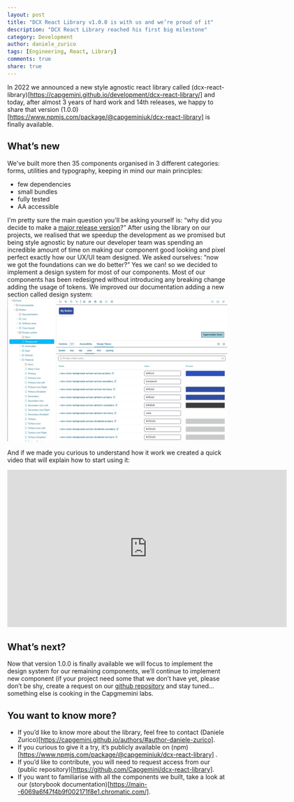```yaml
---
layout: post
title: "DCX React Library v1.0.0 is with us and we’re proud of it"
description: "DCX React Library reached his first big milestone"
category: Development
author: daniele_zurico
tags: [Engineering, React, Library]
comments: true
share: true
---
```


In 2022 we announced a new style agnostic react library called (dcx-react-library)[https://capgemini.github.io/development/dcx-react-library/] and today, after almost 3 years of hard work and 14th releases, we happy to share that version (1.0.0)[https://www.npmjs.com/package/@capgeminiuk/dcx-react-library] is finally available.

## What’s new

We've built more then 35 components organised in 3 different categories: forms, utilities and typography, keeping in mind our main principles:

- few dependencies
- small bundles
- fully tested
- AA accessible

I'm pretty sure the main question you'll be asking yourself is: “why did you decide to make a [major release version](https://semver.org/)?”
After using the library on our projects, we realised that we speedup the development as we promised but being style agnostic by nature our developer team was spending an incredible amount of time on making our component good looking and pixel perfect exactly how our UX/UI team designed. We asked ourselves: “now we got the foundations can we do better?” Yes we can! so we decided to implement a design system for most of our components.
Most of our components has been redesigned without introducing any breaking change adding the usage of tokens. We improved our documentation adding a new section called design system:
![Documentation](/images/2024-04-03-dcx-react-library-v1-is-here/dcx-react-library-v1-storybook.jpg)

And if we made you curious to understand how it work we created a quick video that will explain how to start using it:

<div class="small-12 medium-8 large-4 small-centered columns">
   <div class="flex-video">
      <iframe width="640" height="360" src="https://capgemini.sharepoint.com/:v:/r/sites/SoftwareEngineeringBlog/Shared%20Documents/General/dcx-react-library-design-system.mp4?csf=1&web=1&e=snkrTv" title="dcx-react-library-design-system.mp4" frameborder="0" allowfullscreen></iframe>
   </div>
</div>

## What’s next?

Now that version 1.0.0 is finally available we will focus to implement the design system for our remaining components, we’ll continue to implement new component (if your project need some that we don’t have yet, please don’t be shy, create a request on our [github repository](https://github.com/Capgemini/dcx-react-library) and stay tuned… something else is cooking in the Capgmemini labs.

## You want to know more?

- If you’d like to know more about the library, feel free to contact (Daniele Zurico)[https://capgemini.github.io/authors/#author-daniele-zurico].
- If you curious to give it a try, it’s publicly available on (npm)[https://www.npmjs.com/package/@capgeminiuk/dcx-react-library] .
- If you’d like to contribute, you will need to request access from our (public repository)[https://github.com/Capgemini/dcx-react-library].
- If you want to familiarise with all the components we built, take a look at our (storybook documentation)[https://main--6069a6f47f4b9f002171f8e1.chromatic.com/].
